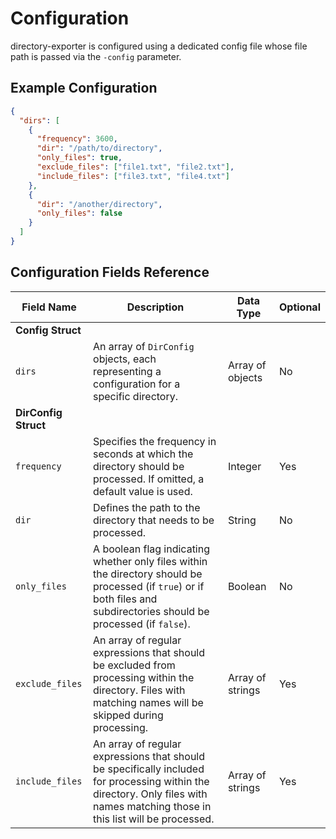 # Configuration

directory-exporter is configured using a dedicated config file whose file path is passed via the `-config` parameter.

## Example Configuration

```json
{
  "dirs": [
    {
      "frequency": 3600,
      "dir": "/path/to/directory",
      "only_files": true,
      "exclude_files": ["file1.txt", "file2.txt"],
      "include_files": ["file3.txt", "file4.txt"]
    },
    {
      "dir": "/another/directory",
      "only_files": false
    }
  ]
}

```

## Configuration Fields Reference

| Field Name           | Description                                                                                                                                                                    | Data Type        | Optional        |
|----------------------|--------------------------------------------------------------------------------------------------------------------------------------------------------------------------------|------------------|-----------------|
| **Config Struct**    |                                                                                                                                                                                |                  |                 |
| `dirs`               | An array of `DirConfig` objects, each representing a configuration for a specific directory.                                                                                   | Array of objects | No              |
| **DirConfig Struct** |                                                                                                                                                                                |                  |                 |
| `frequency`          | Specifies the frequency in seconds at which the directory should be processed. If omitted, a default value is used.                                                            | Integer          | Yes             |
| `dir`                | Defines the path to the directory that needs to be processed.                                                                                                                  | String           | No              |
| `only_files`         | A boolean flag indicating whether only files within the directory should be processed (if `true`) or if both files and subdirectories should be processed (if `false`).        | Boolean          | No              |
| `exclude_files`      | An array of regular expressions that should be excluded from processing within the directory. Files with matching names will be skipped during processing.                     | Array of strings | Yes             |
| `include_files`      | An array of regular expressions that should be specifically included for processing within the directory. Only files with names matching those in this list will be processed. | Array of strings | Yes             |
